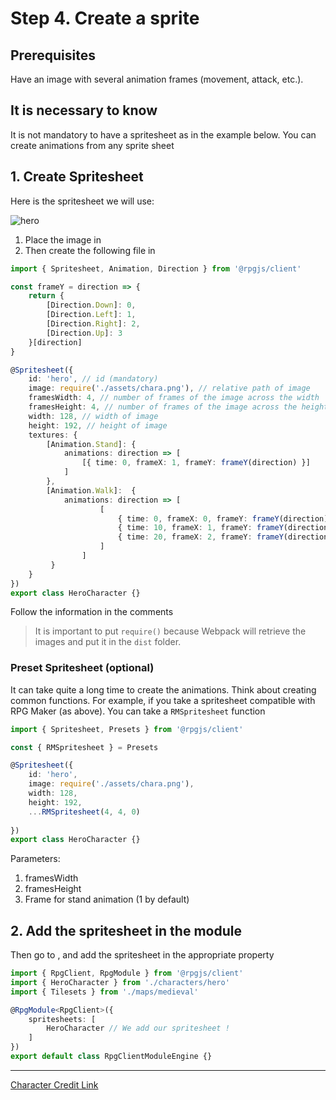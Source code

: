 # Step 4. Create a sprite

## Prerequisites

Have an image with several animation frames (movement, attack, etc.).

## It is necessary to know

It is not mandatory to have a spritesheet as in the example below. You can create animations from any sprite sheet

## 1. Create Spritesheet

Here is the spritesheet we will use:

![hero](/assets/chara.png)

1. Place the image in <PathTo to="clientDir" file="characters/assets" />
2. Then create the following file in <PathTo to="clientDir" file="characters/hero.ts" />

```ts
import { Spritesheet, Animation, Direction } from '@rpgjs/client'

const frameY = direction => {
    return {
        [Direction.Down]: 0,
        [Direction.Left]: 1,
        [Direction.Right]: 2, 
        [Direction.Up]: 3
    }[direction]
}

@Spritesheet({
    id: 'hero', // id (mandatory)
    image: require('./assets/chara.png'), // relative path of image
    framesWidth: 4, // number of frames of the image across the width
    framesHeight: 4, // number of frames of the image across the height
    width: 128, // width of image
    height: 192, // height of image
    textures: {
        [Animation.Stand]: {
            animations: direction => [
                [{ time: 0, frameX: 1, frameY: frameY(direction) }]
            ]
        },
        [Animation.Walk]:  {
            animations: direction => [
                    [ 
                        { time: 0, frameX: 0, frameY: frameY(direction) },
                        { time: 10, frameX: 1, frameY: frameY(direction) },
                        { time: 20, frameX: 2, frameY: frameY(direction) }
                    ]
                ]
         }
    }
})
export class HeroCharacter {}
```

Follow the information in the comments

> It is important to put `require()` because Webpack will retrieve the images and put it in the `dist` folder. 

### Preset Spritesheet (optional)

It can take quite a long time to create the animations. Think about creating common functions. For example, if you take a spritesheet compatible with RPG Maker (as above). You can take a `RMSpritesheet` function

```ts
import { Spritesheet, Presets } from '@rpgjs/client'

const { RMSpritesheet } = Presets

@Spritesheet({
    id: 'hero',
    image: require('./assets/chara.png'),
    width: 128,
    height: 192,
    ...RMSpritesheet(4, 4, 0)
   
})
export class HeroCharacter {}
```

Parameters:
1. framesWidth
2. framesHeight
3. Frame for stand animation (1 by default)

## 2. Add the spritesheet in the module

Then go to <PathTo to="clientIndex" />, and add the spritesheet in the appropriate property

```ts
import { RpgClient, RpgModule } from '@rpgjs/client'
import { HeroCharacter } from './characters/hero'
import { Tilesets } from './maps/medieval'

@RpgModule<RpgClient>({
    spritesheets: [
        HeroCharacter // We add our spritesheet !
    ]
})
export default class RpgClientModuleEngine {}
```

- - -

[Character Credit Link](https://untamed.wild-refuge.net/rpgxp.php)